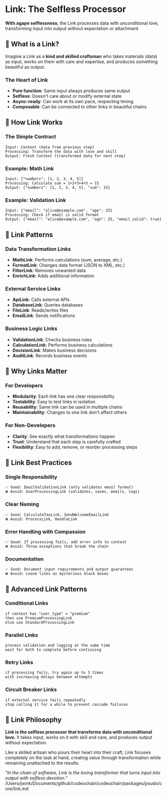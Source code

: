 # Link: The Selfless Processor

**With agape selflessness**, the Link processes data with unconditional love, transforming input into output without expectation or attachment.

## 🌟 What is a Link?

Imagine a Link as a **kind and skilled craftsman** who takes materials (data) as input, works on them with care and expertise, and produces something beautiful as output.

### The Heart of Link
- **Pure function**: Same input always produces same output
- **Selfless**: Doesn't care about or modify external state
- **Async-ready**: Can work at its own pace, respecting timing
- **Composable**: Can be connected to other links in beautiful chains

## 💝 How Link Works

### The Simple Contract
```
Input: Context (data from previous step)
Processing: Transform the data with love and skill
Output: Fresh Context (transformed data for next step)
```

### Example: Math Link
```
Input: {"numbers": [1, 2, 3, 4, 5]}
Processing: Calculate sum = 1+2+3+4+5 = 15
Output: {"numbers": [1, 2, 3, 4, 5], "sum": 15}
```

### Example: Validation Link
```
Input: {"email": "alice@example.com", "age": 25}
Processing: Check if email is valid format
Output: {"email": "alice@example.com", "age": 25, "email_valid": true}
```

## 🌈 Link Patterns

### Data Transformation Links
- **MathLink**: Performs calculations (sum, average, etc.)
- **FormatLink**: Changes data format (JSON to XML, etc.)
- **FilterLink**: Removes unwanted data
- **EnrichLink**: Adds additional information

### External Service Links
- **ApiLink**: Calls external APIs
- **DatabaseLink**: Queries databases
- **FileLink**: Reads/writes files
- **EmailLink**: Sends notifications

### Business Logic Links
- **ValidationLink**: Checks business rules
- **CalculationLink**: Performs business calculations
- **DecisionLink**: Makes business decisions
- **AuditLink**: Records business events

## 🤗 Why Links Matter

### For Developers
- **Modularity**: Each link has one clear responsibility
- **Testability**: Easy to test links in isolation
- **Reusability**: Same link can be used in multiple chains
- **Maintainability**: Changes to one link don't affect others

### For Non-Developers
- **Clarity**: See exactly what transformations happen
- **Trust**: Understand that each step is carefully crafted
- **Flexibility**: Easy to add, remove, or reorder processing steps

## 🎨 Link Best Practices

### Single Responsibility
```
✅ Good: EmailValidationLink (only validates email format)
❌ Avoid: UserProcessingLink (validates, saves, emails, logs)
```

### Clear Naming
```
✅ Good: CalculateTaxLink, SendWelcomeEmailLink
❌ Avoid: ProcessLink, HandleLink
```

### Error Handling with Compassion
```
✅ Good: If processing fails, add error info to context
❌ Avoid: Throw exceptions that break the chain
```

### Documentation
```
✅ Good: Document input requirements and output guarantees
❌ Avoid: Leave links as mysterious black boxes
```

## 🌟 Advanced Link Patterns

### Conditional Links
```
if context has "user_type" = "premium"
then use PremiumProcessingLink
else use StandardProcessingLink
```

### Parallel Links
```
process validation and logging at the same time
wait for both to complete before continuing
```

### Retry Links
```
if processing fails, try again up to 3 times
with increasing delays between attempts
```

### Circuit Breaker Links
```
if external service fails repeatedly
stop calling it for a while to prevent cascade failures
```

## 💭 Link Philosophy

**Link is the selfless processor that transforms data with unconditional love.** It takes input, works on it with skill and care, and produces output without expectation.

Like a skilled artisan who pours their heart into their craft, Link focuses completely on the task at hand, creating value through transformation while remaining unattached to the results.

*"In the chain of software, Link is the loving transformer that turns input into output with selfless devotion."*</content>
<parameter name="filePath">/Users/jwink/Documents/github/codeuchain/codeuchain/packages/psudo/core/link.md
